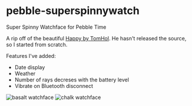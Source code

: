 # pebble-superspinnywatch
Super Spinny Watchface for Pebble Time

A rip off of the beautiful <a href="https://apps.getpebble.com/en_US/application/5538cd26045301d3ed000045?native=false&query=happy&section=watchfaces">Happy by TomHol</a>. He hasn't released the source, so I started from scratch.

Features I've added:
* Date display
* Weather
* Number of rays decreses with the battery level
* Vibrate on Bluetooth disconnect

![basalt watchface](https://bcaller.github.io/pebble-superspinnywatch/img/basalt.gif)
![chalk watchface](https://bcaller.github.io/pebble-superspinnywatch/img/chalk.gif)
